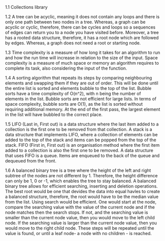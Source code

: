 1.1 Collections library

1.2 A tree can be acyclic, meaning it does not contain any loops and there is only one path between two nodes in a tree. Whereas, a graph can be acyclic or cyclic, therefore, there can be cycles and loops so a sequences of edges can return you to a node you have visited before. Moreover, a tree has a rooted data structure, therefore, it has a root node which are followed by edges. Whereas, a graph does not need a root or starting node.

1.3 Time complexity is a measure of how long it takes for an algorithm to run and how the run time will increase in relation to the size of the input. Space complexity is a measure of much space or memory an algorithm requires to complete its task, also considering the input of the function.

1.4 A sorting algorithm that repeats its steps by comparing neighbouring elements and swapping them if they are out of order. This will be done until the entire list is sorted and elements bubble to the top of the list. Bubble sorts have a time complexity of O(n^2), with n being the number of elements in the list. Bubble sorts are not efficient for large lists. In terms of space complexity, bubble sorts are O(1), as the list is sorted without requiring additional memory. At the end of the first pass, the largest element in the list will have bubbled to the correct place.

1.5 LIFO (Last in, First out) is a data structure where the last item added to a collection is the first one to be removed from that collection. A stack is a data structure that implements LIFO, where a collection of elements can be added to the top of the stack and items can be popped from the top of the stack. FIFO (First in, First out) is an organisation method where the first item added to a collection is also the first one to be removed. A data structure that uses FIFO is a queue. Items are enqueued to the back of the queue and dequeued from the front.

1.6 A balanced binary tree is a tree where the height of the left and right subtree of the nodes are not different by 1. Therefore, the height difference can only be 1, 0 or -1, which enables the tree to stay balanced. A balanced binary tree allows for efficient searching, inserting and deletion operations. The best root would be one that devides the data into equal havles to create a balanced structure, therefore, the root would have to be the median value from the list. Using search would be efficient. One would start at the node, compare the searching value with the value of the current node and if the node matches then the search stops. If not, and the searching value is smaller than the current node value, then you would move to the left child node. If the searching value is larger than the current node value, then you would move to the right child node. These steps will be repeated until the value is found, or until a leaf node- a node with no children - is reached.
